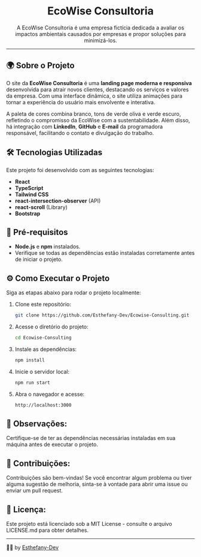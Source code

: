 <h1 align="center">EcoWise Consultoria</h1>

<p align="center">A EcoWise Consultoria é uma empresa fictícia dedicada a avaliar os impactos ambientais causados por empresas e propor soluções para minimizá-los.</p>

---

## 🌍 Sobre o Projeto

O site da **EcoWise Consultoria** é uma **landing page moderna e responsiva** desenvolvida para atrair novos clientes, destacando os serviços e valores da empresa. Com uma interface dinâmica, o site utiliza animações para tornar a experiência do usuário mais envolvente e interativa.

A paleta de cores combina branco, tons de verde oliva e verde escuro, refletindo o compromisso da EcoWise com a sustentabilidade. Além disso, há integração com **LinkedIn**, **GitHub** e **E-mail** da programadora responsável, facilitando o contato e divulgação do trabalho.

## 🛠️ Tecnologias Utilizadas

Este projeto foi desenvolvido com as seguintes tecnologias:

- **React**
- **TypeScript**
- **Tailwind CSS**
- **react-intersection-observer** (API)
- **react-scroll** (Library)
- **Bootstrap**

## 🔧 Pré-requisitos

- **Node.js** e **npm** instalados.
- Verifique se todas as dependências estão instaladas corretamente antes de iniciar o projeto.

## ⚙️ Como Executar o Projeto

Siga as etapas abaixo para rodar o projeto localmente:

1. Clone este repositório:
   ```bash
   git clone https://github.com/Esthefany-Dev/Ecowise-Consulting.git
2. Acesse o diretório do projeto:
   ```bash
   cd Ecowise-Consulting
3. Instale as dependências:
   ```bash
   npm install
4. Inicie o servidor local:
   ```bash
   npm run start
5. Abra o navegador e acesse:
   ```bash
   http://localhost:3000

## 📝 Observações:
Certifique-se de ter as dependências necessárias instaladas em sua máquina antes de executar o projeto.

## 🤝 Contribuições:
Contribuições são bem-vindas! Se você encontrar algum problema ou tiver alguma sugestão de melhoria, sinta-se à vontade para abrir uma issue ou enviar um pull request.

## 📜 Licença:
Este projeto está licenciado sob a MIT License - consulte o arquivo LICENSE.md para obter detalhes.
</p>

----
👩‍💻 by [Esthefany-Dev](https://github.com/Esthefany-Dev)

